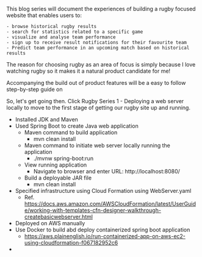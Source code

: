 This blog series will document the experiences of building a rugby focused website that enables users to:

	- browse historical rugby results
	- search for statistics related to a specific game 
	- visualize and analyse team performance
	- sign up to receive result notifications for their favourite team
	- Predict team performance in an upcoming match based on historical results

The reason for choosing rugby as an area of focus is simply because I love watching rugby so it makes it a natural product candidate for me!

Accompanying the build out of product features will be a easy to follow step-by-step guide on 

So, let's get going then. Click Rugby Series 1 - Deploying a web server locally to move to the first stage of getting our rugby site up and running.


- Installed JDK and Maven
- Used Spring Boot to create Java web application
	- Maven command to build application
		- mvn clean install 
	- Maven command to initiate web server locally running the application
		- ./mvnw spring-boot:run 
	- View running application
		- Navigate to browser and enter URL: http://localhost:8080/
	-  Build a deployable JAR file
		-  mvn clean install
- Specified infrastructure using Cloud Formation using WebServer.yaml
	- Ref. https://docs.aws.amazon.com/AWSCloudFormation/latest/UserGuide/working-with-templates-cfn-designer-walkthrough-createbasicwebserver.html
- Deployed on AWS manually
- Use Docker to build abd deploy containerized spring boot application
	- https://aws.plainenglish.io/run-containerized-app-on-aws-ec2-using-cloudformation-f067182952c6
- 
